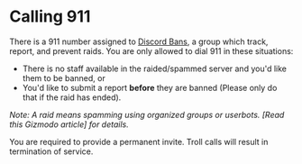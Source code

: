 # Calling 911
There is a 911 number assigned to [Discord Bans](http://bans.discordlist.net), a group which track, report, and prevent raids. You are only allowed to dial 911 in these situations:

* There is no staff available in the raided/spammed server and you'd like them to be banned, or
* You'd like to submit a report **before** they are banned (Please only do that if the raid has ended).

*Note: A raid means spamming using organized groups or userbots. [Read this Gizmodo article] for details.*

You are required to provide a permanent invite. Troll calls will result in termination of service.

